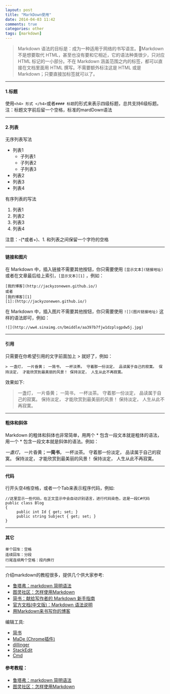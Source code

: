 ```yaml
---
layout: post
title: "MarkDown使用"
date: 2014-04-03 11:42
comments: true
categories: other
tags: [markdown]
---
```


> <p>Markdown 语法的目标是：成为一种适用于网络的书写语言。Markdown不是想要取代 HTML，甚至也没有要和它相近，它的语法种类很少，只对应 HTML 标记的一小部分。不在 Markdown 涵盖范围之内的标签，都可以直接在文档里面用 HTML 撰写。不需要额外标注这是 HTML 或是 Markdown；只要直接加标签就可以了。

---

<h4> 1.标题 </h4>

使用`<h4> 形式 </h4>`或者`#### 标题`的形式来表示四级标题，总共支持6级标题。  
注：标题文字前后留一个空格，标准的mardDown语法

---

#### 2.列表 

无序列表写法  

- 列表1
  + 子列表1
  + 子列表2
  + 子列表3
- 列表2
- 列表3
- 列表4

有序列表的写法  

1. 列表1
2. 列表2
3. 列表3
4. 列表4

注意：-(*或者+)、1. 和列表之间保留一个字符的空格

---

#### 链接和图片

在 Markdown 中，插入链接不需要其他按钮，你只需要使用 `[显示文本](链接地址)` 或者在文章最后给上索引，`[显示文本][1]` ，例如：  

	[我的博客](http://jackyzonewen.github.io/)
	或者
	[我的博客][1]
	[1]:(http://jackyzonewen.github.io/)

在 Markdown 中，插入图片不需要其他按钮，你只需要使用 `![](图片链接地址)` 这样的语法即可，例如：  

	![](http://ww4.sinaimg.cn/bmiddle/aa397b7fjw1dzplsgpdw5j.jpg)
	
---

#### 引用

只需要在你希望引用的文字前面加上 > 就好了，例如：  

	> 一盏灯， 一片昏黄； 一简书， 一杯淡茶。 守着那一份淡定， 品读属于自己的寂寞。 保持淡定， 才能欣赏到最美丽的风景！ 保持淡定， 人生从此不再寂寞。

效果如下:  
> 一盏灯， 一片昏黄； 一简书， 一杯淡茶。 守着那一份淡定， 品读属于自己的寂寞。 保持淡定， 才能欣赏到最美丽的风景！ 保持淡定， 人生从此不再寂寞。

---

#### 粗体和斜体

Markdown 的粗体和斜体也非常简单，用两个 * 包含一段文本就是粗体的语法，用一个 * 包含一段文本就是斜体的语法。例如：  

*一盏灯*， 一片昏黄；**一简书**， 一杯淡茶。 守着那一份淡定， 品读属于自己的寂寞。 保持淡定， 才能欣赏到最美丽的风景！ 保持淡定， 人生从此不再寂寞。  

---

#### 代码

行开头空4格空格，或者一个Tab来表示程序代码，例如:

    //这里显示一些代码，在正文显示中会自动识别语言，进行代码染色，这是一段C#代码
    public class Blog
    {
         public int Id { get; set; }
         public string Subject { get; set; }
    }

---

#### 其它

	单个回车：空格
	连续回车：分段
	行尾连续两个空格：段内换行

---

介绍markdown的教程很多，提供几个供大家参考:

- [鲁塔弗：markdown 简明语法][5]  
- [图灵社区：怎样使用Markdown][6]  
- [简书：献给写作者的 Markdown 新手指南][7]  
- [官方文档(中文版)：Markdown 语法说明][8]  
- [用Markdown来书写你的博客][9]  


编辑工具:

- [简书][10]  
- [MaDe (Chrome插件)][11]  
- [dillinger][12]  
- [StackEdit][13] 
- [Cmd][14]

#### 参考教程：  

- [鲁塔弗：markdown 简明语法][5]  
- [图灵社区：怎样使用Markdown][6]  


[5]: http://lutaf.com/markdown-simple-usage.htm
[6]: http://www.ituring.com.cn/article/23
[7]: http://jianshu.io/p/q81RER
[8]: http://wowubuntu.com/markdown/#p
[9]: http://upwith.me/?p=503
[10]: http://jianshu.io/
[11]: https://chrome.google.com/webstore/detail/made/oknndfeeopgpibecfjljjfanledpbkog
[12]: http://dillinger.io/
[13]: https://stackedit.io/
[14]: http://www.zybuluo.com/mdeditor




